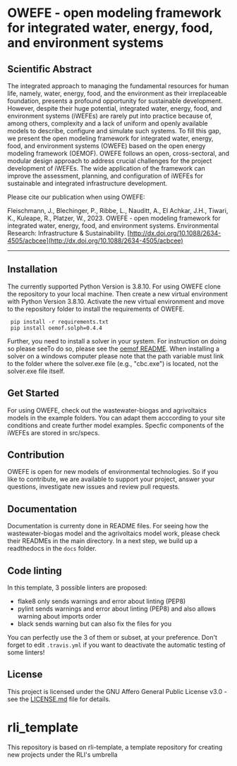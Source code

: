 # OWEFE - open modeling framework for integrated water, energy, food, and environment systems

## Scientific Abstract
The integrated approach to managing the fundamental resources for human life, namely, water, energy, food, and the environment as their irreplaceable foundation, presents a profound opportunity for sustainable development. However, despite their huge potential, integrated water, energy, food, and environment systems (iWEFEs) are rarely put into practice because of, among others, complexity and a lack of uniform and openly available models to describe, configure and simulate such systems. To fill this gap, we present the open modeling framework for integrated water, energy, food, and environment systems (OWEFE) based on the open energy modeling framework (OEMOF). OWEFE follows an open, cross-sectoral, and modular design approach to address crucial challenges for the project development of iWEFEs.  The wide application of the framework can improve the assessment, planning, and configuration of iWEFEs for sustainable and integrated infrastructure development.

Please cite our publication when using OWEFE:

Fleischmann, J., Blechinger, P., Ribbe, L., Nauditt, A., El Achkar, J.H., Tiwari, K., Kuleape, R., Platzer, W., 2023. OWEFE - open modeling framework for integrated water, energy, food, and environment systems. Environmental Research: Infrastructure & Sustainability. [http://dx.doi.org/10.1088/2634-4505/acbcee](http://dx.doi.org/10.1088/2634-4505/acbcee)



___
## Installation

The currently supported Python Version is 3.8.10. For using OWEFE clone the repository to your local machine. Then create a new virtual environment with Python Version 3.8.10. Activate the new virtual environment and move to the repository folder to install the requirements of OWEFE.

     pip install -r requirements.txt
     pip install oemof.solph=0.4.4

Further, you need to install a solver in your system. For instruction on doing so please seeTo do so, please see the [oemof README](https://github.com/oemof/oemof-solph#readme). When installing a solver on a windows computer please note that the path variable must link to the folder where the solver.exe file (e.g., "cbc.exe") is located, not the solver.exe file itself.

## Get Started

For using OWEFE, check out the wastewater-biogas and agrivoltaics models in the example folders. You can adapt them acccording to your site conditions and create further model examples. Specfic components of the iWEFEs are stored in src/specs.

## Contribution

OWEFE is open for new models of environmental technologies. So if you like to contribute, we are available to support your project, answer your questions, investigate new issues and review pull requests.


## Documentation

Documentation is currenty done in README files. For seeing how the wastewater-biogas model and the agrivoltaics model work, please check their READMEs in the main directory. In a next step, we build up a readthedocs in the `docs` folder.

## Code linting

In this template, 3 possible linters are proposed:
- flake8 only sends warnings and error about linting (PEP8)
- pylint sends warnings and error about linting (PEP8) and also allows warning about imports order
- black sends warning but can also fix the files for you

You can perfectly use the 3 of them or subset, at your preference. Don't forget to edit `.travis.yml` if you want to deactivate the automatic testing of some linters!

## License

This project is licensed under the GNU Affero General Public License v3.0 - see the [LICENSE.md](https://github.com/rl-institut/OWEFE/blob/master/LICENSE) file for details.

# rli_template

This repository is based on rli-template, a template repository for creating new projects under the RLI's umbrella
